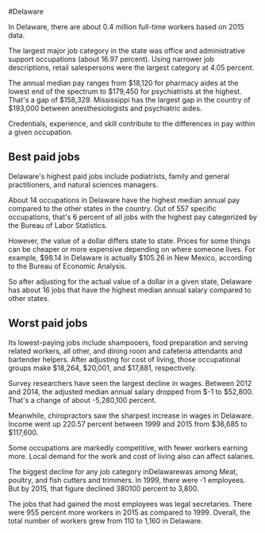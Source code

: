

#Delaware

In Delaware, there are about 0.4 million full-time workers based on 2015 data.

The largest major job category in the state was office and administrative support occupations (about 16.97 percent). Using narrower job descriptions, retail salespersons were the largest category at 4.05 percent.
               
The annual median pay ranges from $18,120 for pharmacy aides at the lowest end of the spectrum to  $179,450 for psychiatrists at the highest. That's a gap of $158,329. Mississippi has the largest gap in the country of $193,000 between anesthesiologists and psychiatric aides.
          
Credentials, experience, and skill contribute to the differences in pay within a given occupation.

## Best paid jobs
Delaware's highest paid jobs include <span class='occ_title_em'>podiatrists, family and general practitioners</span>, and <span class='occ_title_em'>natural sciences managers</span>.
               
About 14 occupations in Delaware have the highest median annual pay compared to the other states in the country. Out of 557 specific occupations, that's 6 percent of all jobs with the highest pay categorized by the Bureau of Labor Statistics.
               
However, the value of a dollar differs state to state. Prices for some things can be cheaper or more expensive depending on where someone lives. For example, $98.14 in Delaware is actually $105.26 in New Mexico, according to the Bureau of Economic Analysis.
               
So after adjusting for the actual value of a dollar in a given state, Delaware has about 16 jobs that have the highest median annual salary compared to other states.
               
## Worst paid jobs

Its lowest-paying jobs include <span class='occ_title_em'>shampooers</span>, <span class='occ_title_em'>food preparation and serving related workers, all other</span>, and <span class='occ_title_em'>dining room and cafeteria attendants and bartender helpers</span>. After adjusting for cost of living, those occupational groups make $18,264,  $20,001, and  $17,881, respectively.
               
<span class='occ_title_em'>Survey researchers</span> have seen the largest decline in wages. Between 2012 and 2014, the adjusted median annual salary dropped from $-1 to $52,800. That's a change of about -5,280,100 percent.
               
Meanwhile, <span class='occ_title_em'>chiropractors</span> saw the sharpest increase in wages in Delaware. Income went up 220.57 percent between 1999 and 2015 from $36,685 to $117,600.

Some occupations are markedly competitive, with fewer workers earning more. Local demand for the work and cost of living also can affect salaries.

            
The biggest decline for any job category inDelawarewas among <span class='occ_title_em'>Meat, poultry, and fish cutters and trimmers</span>. In 1999, there were -1 employees. But by 2015, that figure declined 380100 percent to 3,800. 
               
The jobs that had gained the most employees was legal secretaries. There were 955 percent more workers in 2015 as compared to 1999. Overall, the total number of workers grew from 110 to 1,160 in Delaware.

